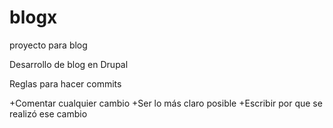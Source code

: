 blogx
=====

proyecto para blog

Desarrollo de blog en Drupal

Reglas para hacer commits

+Comentar cualquier cambio
+Ser lo más claro posible
+Escribir por que se realizó ese cambio
